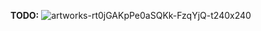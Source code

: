 **TODO:** 
![artworks-rt0jGAKpPe0aSQKk-FzqYjQ-t240x240](https://github.com/Nikolai-Grytvik-Borbe/Nikolai-Grytvik-Borbe/assets/107432990/95631680-b9b6-475b-8fc4-1230eceb0f55)
